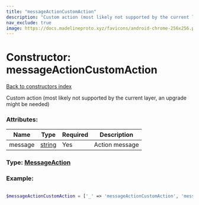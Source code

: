 ```yaml
---
title: "messageActionCustomAction"
description: "Custom action (most likely not supported by the current layer, an upgrade might be needed)"
nav_exclude: true
image: https://docs.madelineproto.xyz/favicons/android-chrome-256x256.png
---
```

# Constructor: messageActionCustomAction  
[Back to constructors index](/API_docs/constructors/index.html)



Custom action (most likely not supported by the current layer, an upgrade might be needed)

### Attributes:

| Name     |    Type       | Required | Description |
|----------|---------------|----------|-------------|
|message|[string](/API_docs/types/string.html) | Yes|Action message|



### Type: [MessageAction](/API_docs/types/MessageAction.html)


### Example:

```php

$messageActionCustomAction = ['_' => 'messageActionCustomAction', 'message' => 'string'];
```  
